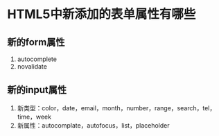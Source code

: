 # HTML5中新添加的表单属性有哪些

## 新的form属性

1. autocomplete
2. novalidate

## 新的input属性

1. 新类型：color，date，email，month，number，range，search，tel，time，week
2. 新属性：autocomplate，autofocus，list，placeholder